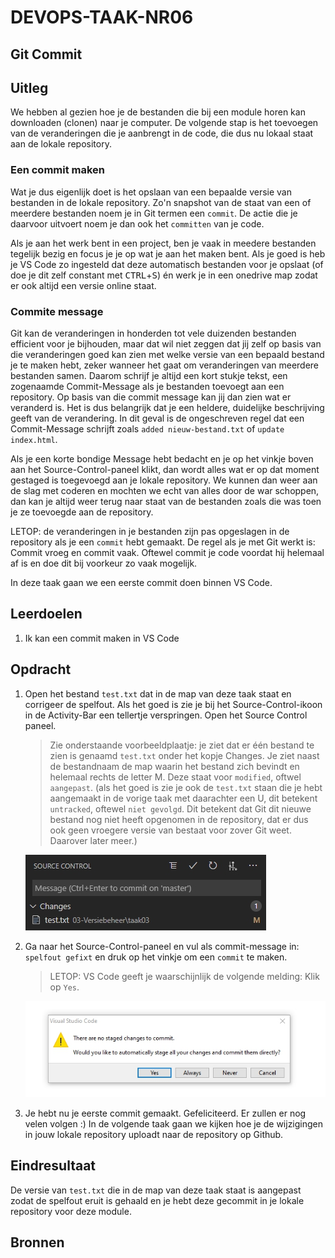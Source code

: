 # DEVOPS-TAAK-NR06

## Git Commit

## Uitleg

We hebben al gezien hoe je de bestanden die bij een module horen kan downloaden (clonen) naar je computer. De volgende stap is het toevoegen van de veranderingen die je aanbrengt in de code, die dus nu lokaal staat aan de lokale repository.

### Een commit maken

Wat je dus eigenlijk doet is het opslaan van een bepaalde versie van bestanden in de lokale repository. Zo'n snapshot van de staat van een of meerdere bestanden noem je in Git termen een `commit`. De actie die je daarvoor uitvoert noem je dan ook het `committen` van je code.

Als je aan het werk bent in een project, ben je vaak in meedere bestanden tegelijk bezig en focus je je op wat je aan het maken bent. Als je goed is heb je VS Code zo ingesteld dat deze automatisch bestanden voor je opslaat (of doe je dit zelf constant met <kbd>CTRL</kbd>+<kbd>S</kbd>) én werk je in een onedrive map zodat er ook altijd een versie online staat.

### Commite message

Git kan de veranderingen in honderden tot vele duizenden bestanden efficient voor je bijhouden, maar dat wil niet zeggen dat jij zelf op basis van die veranderingen goed kan zien met welke versie van een bepaald bestand je te maken hebt, zeker wanneer het gaat om veranderingen van meerdere bestanden samen. Daarom schrijf je altijd een kort stukje tekst, een zogenaamde Commit-Message als je bestanden toevoegt aan een repository. Op basis van die commit message kan jij dan zien wat er veranderd is. Het is dus belangrijk dat je een heldere, duidelijke beschrijving geeft van de verandering. In dit geval is de ongeschreven regel dat een Commit-Message schrijft zoals `added nieuw-bestand.txt` of `update index.html`.

Als je een korte bondige Message hebt bedacht en je op het vinkje boven aan het Source-Control-paneel klikt, dan wordt alles wat er op dat moment gestaged is toegevoegd aan je lokale repository. We kunnen dan weer aan de slag met coderen en mochten we echt van alles door de war schoppen, dan kan je altijd weer terug naar staat van de bestanden zoals die was toen je ze toevoegde aan de repository.

LETOP: de veranderingen in je bestanden zijn pas opgeslagen in de repository als je een `commit` hebt gemaakt. De regel als je met Git werkt is: Commit vroeg en commit vaak. Oftewel commit je code voordat hij helemaal af is en doe dit bij voorkeur zo vaak mogelijk.

In deze taak gaan we een eerste commit doen binnen VS Code.

## Leerdoelen

1. Ik kan een commit maken in VS Code

## Opdracht

1. Open het bestand `test.txt` dat in de map van deze taak staat en corrigeer de spelfout. Als het goed is zie je bij het Source-Control-ikoon in de Activity-Bar een tellertje verspringen. Open het Source Control paneel. 
   > Zie onderstaande voorbeeldplaatje: je ziet dat er één bestand te zien is genaamd `test.txt` onder het kopje Changes. Je ziet naast de bestandnaam de map waarin het bestand zich bevindt en helemaal rechts de letter M. Deze staat voor `modified`, oftwel `aangepast`. (als het goed is zie je ook de `test.txt` staan die je hebt aangemaakt in de vorige taak met daarachter een U, dit betekent `untracked`, oftewel `niet gevolgd`. Dit betekent dat Git dit nieuwe bestand nog niet heeft opgenomen in de repository, dat er dus ook geen vroegere versie van bestaat voor zover Git weet. Daarover later meer.) 
   
   ![](/03-Versiebeheer/taak03/gfx/vs-code-commit-message.jpg)
2. Ga naar het Source-Control-paneel en vul als commit-message in: `spelfout gefixt` en druk op het vinkje om een `commit` te maken. 
   > LETOP: VS Code geeft je waarschijnlijk de volgende melding: Klik op `Yes`.

   ![](/03-Versiebeheer/taak03/gfx/vs-code-alert-commit-no-stage.jpg)

3. Je hebt nu je eerste commit gemaakt. Gefeliciteerd. Er zullen er nog velen volgen :) In de volgende taak gaan we kijken hoe je de wijzigingen in jouw lokale repository uploadt naar de repository op Github.


## Eindresultaat

De versie van `test.txt` die in de map van deze taak staat is aangepast zodat de spelfout eruit is gehaald en je hebt deze gecommit in je lokale repository voor deze module.

## Bronnen

